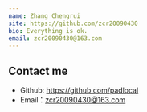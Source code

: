 ```yaml
---
name: Zhang Chengrui
site: https://github.com/zcr20090430
bio: Everything is ok.
email: zcr20090430@163.com
---
```


## Contact me

- Github: <https://github.com/padlocal>
- Email：<zcr20090430@163.com>
